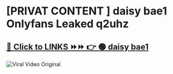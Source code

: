 
 # [PRIVAT CONTENT ] daisy bae1 Onlyfans Leaked q2uhz

## <h2><a href="https://clipsfans.com/daisy_bae1&ref=git">🔗 Click to LINKS ⏩⏩ 👉 🟢 daisy bae1 </a></h2>

<a href="https://clipsfans.com/daisy_bae1&ref=git" rel="nofollow" data-target="animated-image.originalLink"><img src="https://i.ibb.co.com/xMMVF88/686577567.gif" alt="Viral Video Original" style="max-width: 100%; display: inline-block;" data-target="animated-image.originalImage"></a>

